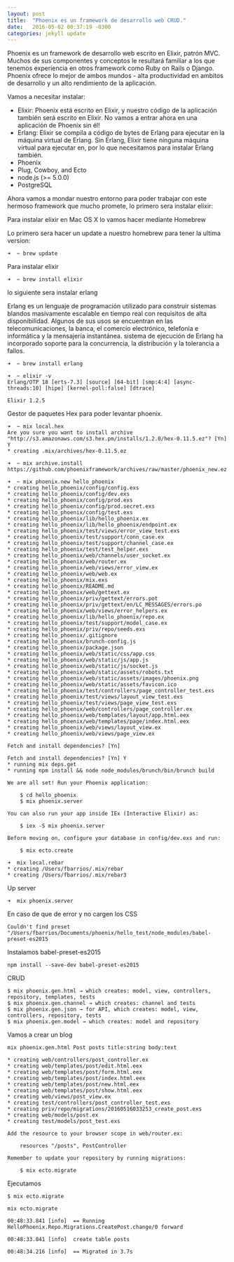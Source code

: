```yaml
---
layout: post
title:  "Phoenix es un framework de desarrollo web CRUD."
date:   2016-05-02 00:37:19 -0300
categories: jekyll update
---
```


Phoenix es un framework de desarrollo web escrito en Elixir, patrón MVC. Muchos de sus componentes y conceptos le resultará familiar a los que tenemos experiencia en otros framework como Ruby on Rails o Django. Phoenix ofrece lo mejor de ambos mundos - alta productividad en ambitos de desarrollo y un alto rendimiento de la aplicación.

Vamos a necesitar instalar:

* Elixir: Phoenix está escrito en Elixir, y nuestro código de la aplicación también será escrito en Elixir. No vamos a entrar ahora en una aplicación de Phoenix sin él!
* Erlang: Elixir se compila a código de bytes de Erlang para ejecutar en la máquina virtual de Erlang. Sin 
Erlang, Elixir tiene ninguna máquina virtual para ejecutar en, por lo que necesitamos para instalar Erlang también.
* Phoenix
* Plug, Cowboy, and Ecto
* node.js (>= 5.0.0)
* PostgreSQL

Ahora vamos a mondar nuestro entorno para poder trabajar con este hermoso framework que mucho promete, lo primero sera instalar elixir:

Para instalar elixir en Mac OS X lo vamos hacer mediante Homebrew

Lo primero sera hacer un update a nuestro homebrew para tener la ultima version: 

```
➜  ~ brew update
```

Para instalar elixir

```
➜  ~ brew install elixir
```

lo siguiente sera instalar erlang

Erlang es un lenguaje de programación utilizado para construir sistemas blandos masivamente escalable en tiempo real con requisitos de alta disponibilidad. Algunos de sus usos se encuentran en las telecomunicaciones, la banca, el comercio electrónico, telefonía e informática y la mensajería instantánea. sistema de ejecución de Erlang ha incorporado soporte para la concurrencia, la distribución y la tolerancia a fallos.

```
➜  ~ brew install erlang
```

```
➜  ~ elixir -v
Erlang/OTP 18 [erts-7.3] [source] [64-bit] [smp:4:4] [async-threads:10] [hipe] [kernel-poll:false] [dtrace]

Elixir 1.2.5
```

Gestor de paquetes Hex para poder levantar phoenix.

```
➜  ~ mix local.hex
Are you sure you want to install archive "http://s3.amazonaws.com/s3.hex.pm/installs/1.2.0/hex-0.11.5.ez"? [Yn] Y
* creating .mix/archives/hex-0.11.5.ez
```

```
➜  ~ mix archive.install https://github.com/phoenixframework/archives/raw/master/phoenix_new.ez
```

```
➜  ~ mix phoenix.new hello_phoenix
* creating hello_phoenix/config/config.exs
* creating hello_phoenix/config/dev.exs
* creating hello_phoenix/config/prod.exs
* creating hello_phoenix/config/prod.secret.exs
* creating hello_phoenix/config/test.exs
* creating hello_phoenix/lib/hello_phoenix.ex
* creating hello_phoenix/lib/hello_phoenix/endpoint.ex
* creating hello_phoenix/test/views/error_view_test.exs
* creating hello_phoenix/test/support/conn_case.ex
* creating hello_phoenix/test/support/channel_case.ex
* creating hello_phoenix/test/test_helper.exs
* creating hello_phoenix/web/channels/user_socket.ex
* creating hello_phoenix/web/router.ex
* creating hello_phoenix/web/views/error_view.ex
* creating hello_phoenix/web/web.ex
* creating hello_phoenix/mix.exs
* creating hello_phoenix/README.md
* creating hello_phoenix/web/gettext.ex
* creating hello_phoenix/priv/gettext/errors.pot
* creating hello_phoenix/priv/gettext/en/LC_MESSAGES/errors.po
* creating hello_phoenix/web/views/error_helpers.ex
* creating hello_phoenix/lib/hello_phoenix/repo.ex
* creating hello_phoenix/test/support/model_case.ex
* creating hello_phoenix/priv/repo/seeds.exs
* creating hello_phoenix/.gitignore
* creating hello_phoenix/brunch-config.js
* creating hello_phoenix/package.json
* creating hello_phoenix/web/static/css/app.css
* creating hello_phoenix/web/static/js/app.js
* creating hello_phoenix/web/static/js/socket.js
* creating hello_phoenix/web/static/assets/robots.txt
* creating hello_phoenix/web/static/assets/images/phoenix.png
* creating hello_phoenix/web/static/assets/favicon.ico
* creating hello_phoenix/test/controllers/page_controller_test.exs
* creating hello_phoenix/test/views/layout_view_test.exs
* creating hello_phoenix/test/views/page_view_test.exs
* creating hello_phoenix/web/controllers/page_controller.ex
* creating hello_phoenix/web/templates/layout/app.html.eex
* creating hello_phoenix/web/templates/page/index.html.eex
* creating hello_phoenix/web/views/layout_view.ex
* creating hello_phoenix/web/views/page_view.ex

Fetch and install dependencies? [Yn]

Fetch and install dependencies? [Yn] Y
* running mix deps.get
* running npm install && node node_modules/brunch/bin/brunch build

We are all set! Run your Phoenix application:

    $ cd hello_phoenix
    $ mix phoenix.server

You can also run your app inside IEx (Interactive Elixir) as:

    $ iex -S mix phoenix.server

Before moving on, configure your database in config/dev.exs and run:

    $ mix ecto.create
```

```
➜  mix local.rebar
* creating /Users/fbarrios/.mix/rebar
* creating /Users/fbarrios/.mix/rebar3
```
Up server

```
➜  mix phoenix.server
```

En caso de que de error y no cargen los CSS

```
Couldn't find preset "/Users/fbarrios/Documents/phoenix/hello_test/node_modules/babel-preset-es2015
```

Instalamos babel-preset-es2015

```
npm install --save-dev babel-preset-es2015
```

CRUD

```
$ mix phoenix.gen.html → which creates: model, view, controllers, repository, templates, tests
$ mix phoenix.gen.channel → which creates: channel and tests
$ mix phoenix.gen.json → for API, which creates: model, view, controllers, repository, tests
$ mix phoenix.gen.model → which creates: model and repository
```

Vamos a crear un blog

```
mix phoenix.gen.html Post posts title:string body:text
```

```
* creating web/controllers/post_controller.ex
* creating web/templates/post/edit.html.eex
* creating web/templates/post/form.html.eex
* creating web/templates/post/index.html.eex
* creating web/templates/post/new.html.eex
* creating web/templates/post/show.html.eex
* creating web/views/post_view.ex
* creating test/controllers/post_controller_test.exs
* creating priv/repo/migrations/20160516033253_create_post.exs
* creating web/models/post.ex
* creating test/models/post_test.exs

Add the resource to your browser scope in web/router.ex:

    resources "/posts", PostController

Remember to update your repository by running migrations:

    $ mix ecto.migrate
```
Ejecutamos 

```
$ mix ecto.migrate
```

```
mix ecto.migrate

00:48:33.841 [info]  == Running HelloPhoenix.Repo.Migrations.CreatePost.change/0 forward

00:48:33.841 [info]  create table posts

00:48:34.216 [info]  == Migrated in 3.7s
```
